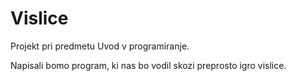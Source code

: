 # Vislice
Projekt pri predmetu Uvod v programiranje.

Napisali bomo program, ki nas bo vodil skozi preprosto igro vislice.
